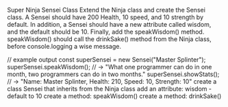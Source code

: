 Super Ninja
Sensei Class
Extend the Ninja class and create the Sensei class. A Sensei should have 200 Health, 10 speed, and 10 strength by default. In addition, a Sensei should have a new attribute called wisdom, and the default should be 10. Finally, add the speakWisdom() method. speakWisdom() should call the drinkSake() method from the Ninja class, before console.logging a wise message.

// example output
const superSensei = new Sensei("Master Splinter");
superSensei.speakWisdom();
// -> "What one programmer can do in one month, two programmers can do in two months."
superSensei.showStats();
// -> "Name: Master Splinter, Health: 210, Speed: 10, Strength: 10"
 create a class Sensei that inherits from the Ninja class
 add an attribute: wisdom - default to 10
 create a method: speakWisdom()
 create a method: drinkSake()
